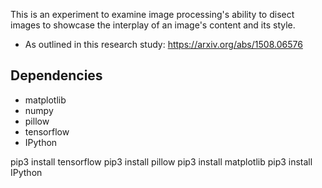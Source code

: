 This is an experiment to examine image processing's ability to disect images to
showcase the interplay of an image's content and its style.

- As outlined in this research study: https://arxiv.org/abs/1508.06576

## Dependencies

- matplotlib
- numpy
- pillow
- tensorflow
- IPython

pip3 install tensorflow
pip3 install pillow
pip3 install matplotlib
pip3 install IPython
